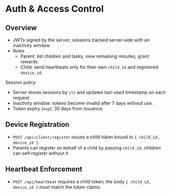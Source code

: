 # Auth & Access Control

## Overview

- JWTs signed by the server; sessions tracked server‑side with an inactivity window.
- Roles
  - Parent: list children and tasks, view remaining minutes, grant rewards.
  - Child: send heartbeats only for their own `child_id` and registered `device_id`.

Session policy
- Server stores sessions by `jti` and updates last-used timestamp on each request.
- Inactivity window: tokens become invalid after 7 days without use.
- Token expiry (`exp`): 30 days from issuance.

## Device Registration

- `POST /api/client/register` issues a child token bound to `{ child_id, device_id }`.
- Parents can register on behalf of a child by passing `child_id`; children can self‑register without it.

## Heartbeat Enforcement

- `POST /api/heartbeat` requires a child token; the body `{ child_id, device_id }` must match the token claims.
